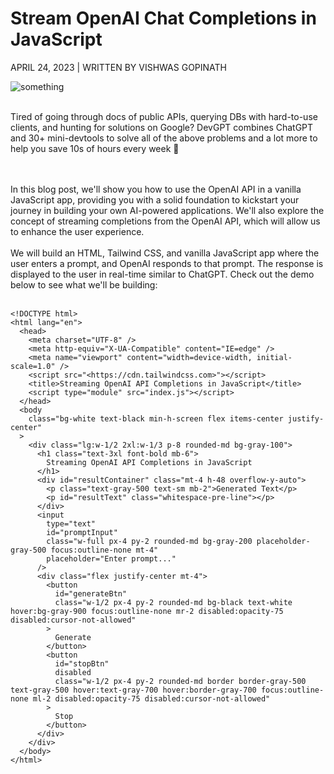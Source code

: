 # Stream OpenAI Chat Completions in JavaScript

APRIL 24, 2023 | WRITTEN BY VISHWAS GOPINATH

<img src="https://ph-files.imgix.net/b0569863-d866-4ddd-9b5d-30622d66814d.jpeg?auto=compress&codec=mozjpeg&cs=strip&auto=format&w=391&h=220&fit=max&dpr=1" alt="something">

<br/>
<br/>

Tired of going through docs of public APIs, querying DBs with hard-to-use clients, and hunting for solutions on Google? DevGPT combines ChatGPT and 30+ mini-devtools to solve all of the above problems and a lot more to help you save 10s of hours every week 🚀

<br/>
<br/>
In this blog post, we'll show you how to use the OpenAI API in a vanilla JavaScript app, providing you with a solid foundation to kickstart your journey in building your own AI-powered applications. We'll also explore the concept of streaming completions from the OpenAI API, which will allow us to enhance the user experience.

<br/>
<br/>
We will build an HTML, Tailwind CSS, and vanilla JavaScript app where the user enters a prompt, and OpenAI responds to that prompt. The response is displayed to the user in real-time similar to ChatGPT. Check out the demo below to see what we'll be building:

<br/>
<br/>

```
<!DOCTYPE html>
<html lang="en">
  <head>
    <meta charset="UTF-8" />
    <meta http-equiv="X-UA-Compatible" content="IE=edge" />
    <meta name="viewport" content="width=device-width, initial-scale=1.0" />
    <script src="<https://cdn.tailwindcss.com>"></script>
    <title>Streaming OpenAI API Completions in JavaScript</title>
    <script type="module" src="index.js"></script>
  </head>
  <body
    class="bg-white text-black min-h-screen flex items-center justify-center"
  >
    <div class="lg:w-1/2 2xl:w-1/3 p-8 rounded-md bg-gray-100">
      <h1 class="text-3xl font-bold mb-6">
        Streaming OpenAI API Completions in JavaScript
      </h1>
      <div id="resultContainer" class="mt-4 h-48 overflow-y-auto">
        <p class="text-gray-500 text-sm mb-2">Generated Text</p>
        <p id="resultText" class="whitespace-pre-line"></p>
      </div>
      <input
        type="text"
        id="promptInput"
        class="w-full px-4 py-2 rounded-md bg-gray-200 placeholder-gray-500 focus:outline-none mt-4"
        placeholder="Enter prompt..."
      />
      <div class="flex justify-center mt-4">
        <button
          id="generateBtn"
          class="w-1/2 px-4 py-2 rounded-md bg-black text-white hover:bg-gray-900 focus:outline-none mr-2 disabled:opacity-75 disabled:cursor-not-allowed"
        >
          Generate
        </button>
        <button
          id="stopBtn"
          disabled
          class="w-1/2 px-4 py-2 rounded-md border border-gray-500 text-gray-500 hover:text-gray-700 hover:border-gray-700 focus:outline-none ml-2 disabled:opacity-75 disabled:cursor-not-allowed"
        >
          Stop
        </button>
      </div>
    </div>
  </body>
</html>
```
